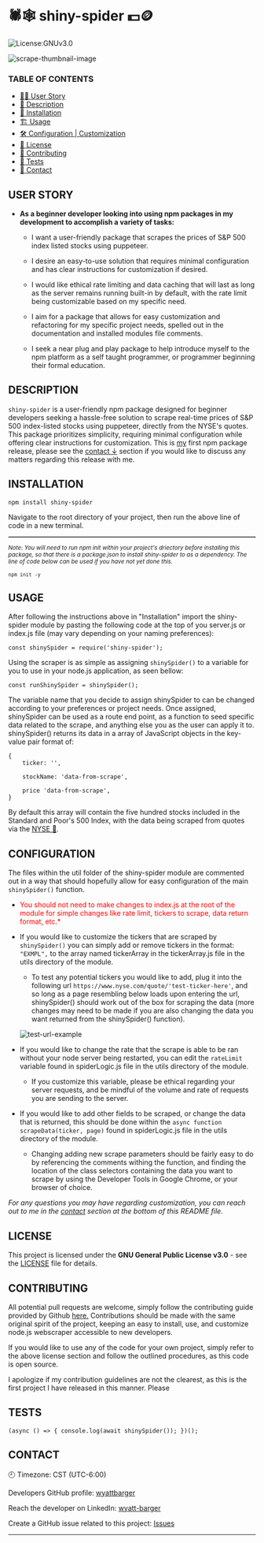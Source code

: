 # 🕷️🕸️ shiny-spider 💵🪙

![License:GNUv3.0](https://img.shields.io/badge/License-GNUv3.0-green.svg)

![scrape-thumbnail-image]()

### TABLE OF CONTENTS

- [🧑‍💻 User Story](#user-story)
- [📄 Description](#description)
- [📁 Installation](#installation)
- [🏗️ Usage](#usage)
- [🛠️ Configuration | Customization](#configuration)
- [📜 License](#license)
- [🤝 Contributing](#contributing)
- [📍 Tests](#tests)
- [📲 Contact](#contact)

## USER STORY

- **As a beginner developer looking into using npm packages in my development to accomplish a variety of tasks:**

  - I want a user-friendly package that scrapes the prices of S&P 500 index listed stocks using puppeteer.

  - I desire an easy-to-use solution that requires minimal configuration and has clear instructions for customization if desired.

  - I would like ethical rate limiting and data caching that will last as long as the server remains running built-in by default, with the rate limit being customizable based on my specific need.

  - I aim for a package that allows for easy customization and refactoring for my specific project needs, spelled out in the documentation and installed modules file comments.

  - I seek a near plug and play package to help introduce myself to the npm platform as a self taught programmer, or programmer beginning their formal education.

## DESCRIPTION

`shiny-spider` is a user-friendly npm package designed for beginner developers seeking a hassle-free solution to scrape real-time prices of S&P 500 index-listed stocks using puppeteer, directly from the NYSE's quotes. This package prioritizes simplicity, requiring minimal configuration while offering clear instructions for customization. This is [my](https://github.com/wyattbarger) first npm package release, please see the [contact ↓](#contact) section if you would like to discuss any matters regarding this release with me.

## INSTALLATION

`npm install shiny-spider`

Navigate to the root directory of your project, then run the above line of code in a new terminal.

<hr style="border:0; border-top:1px dotted #dfe2e5">

<small>_Note: You will need to run npm init within your project's driectory before installing this package, so that there is a package.json to install shiny-spider to as a dependency. The line of code below can be used if you have not yet done this._</small>

<small>`npm init -y`</small>

## USAGE

After following the instructions above in "Installation" import the shiny-spider module by pasting the following code at the top of you server.js or index.js file (may vary depending on your naming preferences):

`const shinySpider = require('shiny-spider');`

Using the scraper is as simple as assigning `shinySpider()` to a variable for you to use in your node.js application, as seen bellow:

`const runShinySpider = shinySpider();`

The variable name that you decide to assign shinySpider to can be changed according to your preferences or project needs. Once assigned, shinySpider can be used as a route end point, as a function to seed specific data related to the scrape, and anything else you as the user can apply it to. shinySpider() returns its data in a array of JavaScript objects in the key-value pair format of:

    {
        ticker: '',

        stockName: 'data-from-scrape',

        price 'data-from-scrape',
    }

By default this array will contain the five hundred stocks included in the Standard and Poor's 500 Index, with the data being scraped from quotes via the [NYSE 🏦](https://www.nyse.com/quotes).

## CONFIGURATION

The files within the util folder of the shiny-spider module are commented out in a way that should hopefully allow for easy configuration of the main `shinySpider()` function.

* <span style="color:red"> You should not need to make changes to index.js at the root of the module for simple changes like rate limit, tickers to scrape, data return format, etc.*</span>

* If you would like to customize the tickers that are scraped by `shinySpider()` you can simply add or remove tickers in the format: `"EXMPL",` to the array named tickerArray in the tickerArray.js file in the utils directory of the module.
    * To test any potential tickers you would like to add, plug it into the following url `https://www.nyse.com/quote/'test-ticker-here'`, and so long as a page resembling below loads upon entering the url, shinySpider() should work out of the box for scraping the data (more changes may need to be made if you are also changing the data you want returned from the shinySpider() function). 

    ![test-url-example]()

* If you would like to change the rate that the scrape is able to be ran without your node server being restarted, you can edit the `rateLimit` variable found in spiderLogic.js file in the utils directory of the module.
    * If you customize this variable, please be ethical regarding your server requests, and be mindful of the volume and rate of requests you are sending to the server.

* If you would like to add other fields to be scraped, or change the data that is returned, this should be done within the `async function scrapeData(ticker, page)` found in spiderLogic.js file in the utils directory of the module.
    * Changing adding new scrape parameters should be fairly easy to do by referencing the comments withing the function, and finding the location of the class selectors containing the data you want to scrape by using the Developer Tools in Google Chrome, or your browser of choice.

*For any questions you may have regarding customization, you can reach out to me in the [contact](#contact) section at the bottom of this README file.*

## LICENSE

This project is licensed under the **GNU General Public License v3.0** - see the [LICENSE](LICENSE) file for details.

## CONTRIBUTING

All potential pull requests are welcome, simply follow the contributing guide provided by Github [here.](https://docs.github.com/en/get-started/exploring-projects-on-github/contributing-to-a-project) Contributions should be made with the same original spirit of the project, keeping an easy to install, use, and customize node.js webscraper accessible to new developers.

If you would like to use any of the code for your own project, simply refer to the above license section and follow the outlined procedures, as this code is open source.

I apologize if my contribution guidelines are not the clearest, as this is the first project I have released in this manner. Please 

## TESTS

`(async () => {
    console.log(await shinySpider());
  })();`

## CONTACT

🕘 Timezone: CST (UTC-6:00)

Developers GitHub profile:
[wyattbarger](https://github.com/wyattbarger)

Reach the developer on LinkedIn: [wyatt-barger](https://www.linkedin.com/in/wyatt-barger/)

Create a GitHub issue related to this project: [Issues](https://github.com/wyattbarger/shiny-spider/issues)

---
